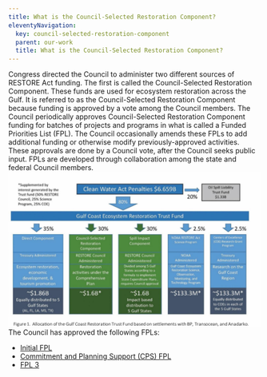 ```yaml
---
title: What is the Council-Selected Restoration Component?
eleventyNavigation:
  key: council-selected-restoration-component
  parent: our-work
  title: What is the Council-Selected Restoration Component?
---
```


Congress directed the Council to administer two different sources of RESTORE Act funding. The first is called the Council-Selected Restoration Component. These funds are used for ecosystem restoration across the Gulf. It is referred to as the Council-Selected Restoration Component because funding is approved by a vote among the Council members. The Council periodically approves Council-Selected Restoration Component funding for batches of projects and programs in what is called a Funded Priorities List (FPL). The Council occasionally amends these FPLs to add additional funding or otherwise modify previously-approved activities. These approvals are done by a Council vote, after the Council seeks public input. FPLs are developed through collaboration among the state and federal Council members.
<br>
<img src="/img/Buckets Graphic.png" alt="Clean Water Act Penatlies Graph" loading="lazy">
</br>
The Council has approved the following FPLs:

- <a href="{{ './inital-funded-priorities-list.md' | inputPathToUrl }}">Initial FPL</a>
- <a href="{{ './cps-fpl.md' | inputPathToUrl }}">Commitment and Planning Support (CPS) FPL</a>
- <a href="{{ './fpl-3.md' | inputPathToUrl }}">FPL 3</a>
